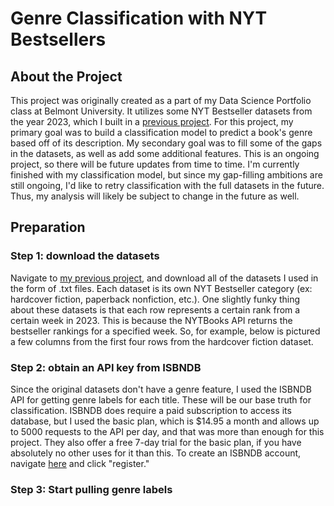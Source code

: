 # Genre Classification with NYT Bestsellers 
## About the Project 
This project was originally created as a part of my Data Science Portfolio class at Belmont University. It utilizes some NYT Bestseller datasets from the year 2023, which I built in a [previous project](https://github.com/katieaebi/Unifying-Data-in-Literary-Publishing/blob/main/README.md). For this project, my primary goal was to build a classification model to predict a book's genre based off of its description. My secondary goal was to fill some of the gaps in the datasets, as well as add some additional features. This is an ongoing project, so there will be future updates from time to time. I'm currently finished with my classification model, but since my gap-filling ambitions are still ongoing, I'd like to retry classification with the full datasets in the future. Thus, my analysis will likely be subject to change in the future as well. 
## Preparation
### Step 1: download the datasets 
Navigate to [my previous project](https://github.com/katieaebi/Unifying-Data-in-Literary-Publishing/blob/main/README.md), and download all of the datasets I used in the form of .txt files. Each dataset is its own NYT Bestseller category (ex: hardcover fiction, paperback nonfiction, etc.). One slightly funky thing about these datasets is that each row represents a certain rank from a certain week in 2023. This is because the NYTBooks API returns the bestseller rankings for a specified week. So, for example, below is pictured a few columns from the first four rows from the hardcover fiction dataset. 

### Step 2: obtain an API key from ISBNDB
Since the original datasets don't have a genre feature, I used the ISBNDB API for getting genre labels for each title. These will be our base truth for classification. ISBNDB does require a paid subscription to access its database, but I used the basic plan, which is $14.95 a month and allows up to 5000 requests to the API per day, and that was more than enough for this project. They also offer a free 7-day trial for the basic plan, if you have absolutely no other uses for it than this. To create an ISBNDB account, navigate [here](https://isbndb.com) and click "register."

### Step 3: Start pulling genre labels
